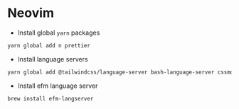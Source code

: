 # Neovim

- Install global `yarn` packages

```sh
yarn global add n prettier
```

- Install language servers

```sh
yarn global add @tailwindcss/language-server bash-language-server cssmodules-language-server emmet-ls typescript-language-server vscode-langservers-extracted yaml-language-server
```

- Install efm language server

```sh
brew install efm-langserver
```
